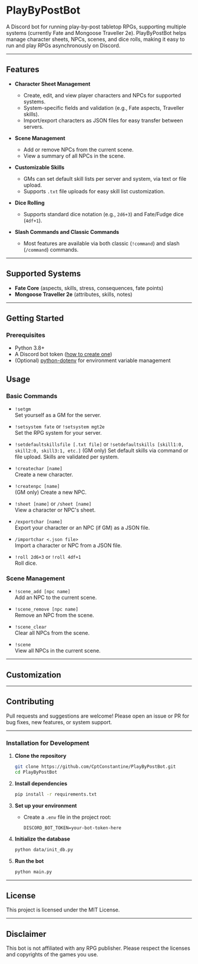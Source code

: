 # PlayByPostBot

A Discord bot for running play-by-post tabletop RPGs, supporting multiple systems (currently Fate and Mongoose Traveller 2e). PlayByPostBot helps manage character sheets, NPCs, scenes, and dice rolls, making it easy to run and play RPGs asynchronously on Discord.

---

## Features

- **Character Sheet Management**  
  - Create, edit, and view player characters and NPCs for supported systems.
  - System-specific fields and validation (e.g., Fate aspects, Traveller skills).
  - Import/export characters as JSON files for easy transfer between servers.

- **Scene Management**  
  - Add or remove NPCs from the current scene.
  - View a summary of all NPCs in the scene.

- **Customizable Skills**  
  - GMs can set default skill lists per server and system, via text or file upload.
  - Supports `.txt` file uploads for easy skill list customization.

- **Dice Rolling**  
  - Supports standard dice notation (e.g., `2d6+3`) and Fate/Fudge dice (`4df+1`).

- **Slash Commands and Classic Commands**  
  - Most features are available via both classic (`!command`) and slash (`/command`) commands.

---

## Supported Systems

- **Fate Core** (aspects, skills, stress, consequences, fate points)
- **Mongoose Traveller 2e** (attributes, skills, notes)

---

## Getting Started

### Prerequisites

- Python 3.8+
- A Discord bot token ([how to create one](https://discord.com/developers/applications))
- (Optional) [python-dotenv](https://pypi.org/project/python-dotenv/) for environment variable management

## Usage

### Basic Commands

- `!setgm`  
  Set yourself as a GM for the server.

- `!setsystem fate` or `!setsystem mgt2e`  
  Set the RPG system for your server.
  
- `!setdefaultskillsfile [.txt file]` or `!setdefaultskills [skill1:0, skill2:0, skill3:1, etc.]`
  (GM only) Set default skills via command or file upload. Skills are validated per system.

- `!createchar [name]`  
  Create a new character.

- `!createnpc [name]`  
  (GM only) Create a new NPC.

- `!sheet [name]` or `/sheet [name]`  
  View a character or NPC's sheet.

- `/exportchar [name]`  
  Export your character or an NPC (if GM) as a JSON file.

- `/importchar <.json file>`  
  Import a character or NPC from a JSON file.

- `!roll 2d6+3` or `!roll 4df+1`  
  Roll dice.

### Scene Management

- `!scene_add [npc name]`  
  Add an NPC to the current scene.

- `!scene_remove [npc name]`  
  Remove an NPC from the scene.

- `!scene_clear`  
  Clear all NPCs from the scene.

- `!scene`  
  View all NPCs in the current scene.

---

## Customization


---

## Contributing

Pull requests and suggestions are welcome! Please open an issue or PR for bug fixes, new features, or system support.

---

### Installation for Development

1. **Clone the repository**
   ```sh
   git clone https://github.com/CptConstantine/PlayByPostBot.git
   cd PlayByPostBot
   ```

2. **Install dependencies**
   ```sh
   pip install -r requirements.txt
   ```

3. **Set up your environment**
   - Create a `.env` file in the project root:
     ```
     DISCORD_BOT_TOKEN=your-bot-token-here
     ```

4. **Initialize the database**
   ```sh
   python data/init_db.py
   ```

5. **Run the bot**
   ```sh
   python main.py
   ```

---

## License

This project is licensed under the MIT License.

---

## Disclaimer

This bot is not affiliated with any RPG publisher. Please respect the licenses and copyrights of the games you use.
